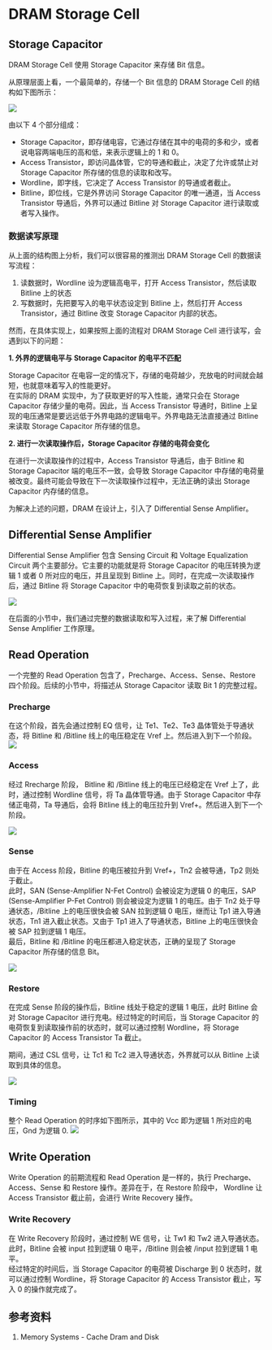  
# DRAM Storage Cell


## Storage Capacitor

DRAM Storage Cell 使用 Storage Capacitor 来存储 Bit 信息。

从原理层面上看，一个最简单的，存储一个 Bit 信息的 DRAM Storage Cell 的结构如下图所示：

![](dram_storage_cell.png)

由以下 4 个部分组成：

* Storage Capacitor，即存储电容，它通过存储在其中的电荷的多和少，或者说电容两端电压的高和低，来表示逻辑上的 1 和 0。
* Access Transistor，即访问晶体管，它的导通和截止，决定了允许或禁止对 Storage Capacitor 所存储的信息的读取和改写。
* Wordline，即字线，它决定了 Access Transistor 的导通或者截止。 
* Bitline，即位线，它是外界访问 Storage Capacitor 的唯一通道，当 Access Transistor 导通后，外界可以通过 Bitline 对 Storage Capacitor 进行读取或者写入操作。

### 数据读写原理

从上面的结构图上分析，我们可以很容易的推测出 DRAM Storage Cell 的数据读写流程：

1. 读数据时，Wordline 设为逻辑高电平，打开 Access Transistor，然后读取 Bitline 上的状态
2. 写数据时，先把要写入的电平状态设定到 Bitline 上，然后打开 Access Transistor，通过 Bitline 改变 Storage Capacitor 内部的状态。

然而，在具体实现上，如果按照上面的流程对 DRAM Storage Cell 进行读写，会遇到以下的问题：

**1. 外界的逻辑电平与 Storage Capacitor 的电平不匹配**  

Storage Capacitor 在电容一定的情况下，存储的电荷越少，充放电的时间就会越短，也就意味着写入的性能更好。  
在实际的 DRAM 实现中，为了获取更好的写入性能，通常只会在 Storage Capacitor 存储少量的电荷。因此，当 Access Transistor 导通时，Bitline 上呈现的电压通常是要远远低于外界电路的逻辑电平。外界电路无法直接通过 Bitline 来读取 Storage Capacitor 所存储的信息。

**2. 进行一次读取操作后，Storage Capacitor 存储的电荷会变化**  

在进行一次读取操作的过程中，Access Transistor 导通后，由于 Bitline 和 Storage Capacitor 端的电压不一致，会导致 Storage Capacitor 中存储的电荷量被改变。最终可能会导致在下一次读取操作过程中，无法正确的读出 Storage Capacitor 内存储的信息。

为解决上述的问题，DRAM 在设计上，引入了 Differential Sense Amplifier。

## Differential Sense Amplifier

Differential Sense Amplifier 包含 Sensing Circuit 和 Voltage Equalization Circuit 两个主要部分。它主要的功能就是将 Storage Capacitor 的电压转换为逻辑 1 或者 0 所对应的电压，并且呈现到 Bitline 上。同时，在完成一次读取操作后，通过 Bitline 将 Storage Capacitor 中的电荷恢复到读取之前的状态。

![](differential_sense_amplifier.png)

在后面的小节中，我们通过完整的数据读取和写入过程，来了解 Differential Sense Amplifier 工作原理。

## Read Operation

一个完整的 Read Operation 包含了，Precharge、Access、Sense、Restore 四个阶段。后续的小节中，将描述从 Storage Capacitor 读取 Bit 1 的完整过程。

### Precharge

在这个阶段，首先会通过控制 EQ 信号，让 Te1、Te2、Te3 晶体管处于导通状态，将 Bitline 和 /Bitline 线上的电压稳定在 Vref 上。然后进入到下一个阶段。
![](precharge.png)

### Access

经过 Rrecharge 阶段， Bitline 和 /Bitline 线上的电压已经稳定在 Vref 上了，此时，通过控制 Wordline 信号，将 Ta 晶体管导通。由于 Storage Capacitor 中存储正电荷，Ta 导通后，会将 Bitline 线上的电压拉升到 Vref+。然后进入到下一个阶段。 

![](access.png)

### Sense

由于在 Access 阶段，Bitline 的电压被拉升到 Vref+，Tn2 会被导通，Tp2 则处于截止。  
此时，SAN (Sense-Amplifier N-Fet Control) 会被设定为逻辑 0 的电压，SAP (Sense-Amplifier P-Fet Control) 则会被设定为逻辑 1 的电压。由于 Tn2 处于导通状态，/Bitline 上的电压很快会被 SAN 拉到逻辑 0 电压，继而让 Tp1 进入导通状态，Tn1 进入截止状态。又由于 Tp1 进入了导通状态，Bitline 上的电压很快会被 SAP 拉到逻辑 1 电压。  
最后，Bitline 和 /Bitline 的电压都进入稳定状态，正确的呈现了 Storage Capacitor 所存储的信息 Bit。

![](sense.png)

### Restore

在完成 Sense 阶段的操作后，Bitline 线处于稳定的逻辑 1 电压，此时 Bitline 会对 Storage Capacitor 进行充电。经过特定的时间后，当 Storage Capacitor 的电荷恢复到读取操作前的状态时，就可以通过控制 Wordline，将 Storage Capacitor 的 Access Transistor Ta 截止。

期间，通过 CSL 信号，让 Tc1 和 Tc2 进入导通状态，外界就可以从 Bitline 上读取到具体的信息。

![](restore.png)

### Timing

整个 Read Operation 的时序如下图所示，其中的 Vcc 即为逻辑 1 所对应的电压，Gnd 为逻辑 0.
![](read_operation_timing.png)

## Write Operation

Write Operation 的前期流程和 Read Operation 是一样的，执行 Precharge、Access、Sense 和 Restore 操作。差异在于，在 Restore 阶段中， Wordline 让 Access Transistor 截止前，会进行 Write Recovery 操作。

### Write Recovery  

在 Write Recovery 阶段时，通过控制 WE 信号，让 Tw1 和 Tw2 进入导通状态。此时，Bitline 会被 input 拉到逻辑 0 电平，/Bitline 则会被 /input 拉到逻辑 1 电平。  
经过特定的时间后，当 Storage Capacitor 的电荷被 Discharge 到 0 状态时，就可以通过控制 Wordline，将 Storage Capacitor 的 Access Transistor 截止，写入 0 的操作就完成了。

## 参考资料

1. Memory Systems - Cache Dram and Disk

